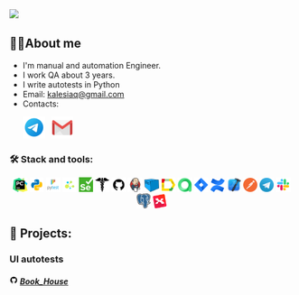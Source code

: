 <img src="https://media.giphy.com/media/ulZ7gQQz9jwZzv224n/giphy.gif" width="200"> 

## 👩‍💻About me
- I'm manual and automation Engineer.
- I work QA about 3 years.
- I write autotests in Python
- Email: kalesiaq@gmail.com
- Contacts:

<p>
  &#8287;&#8287;&#8287;&#8287;&#8287;
  <a href="https://t.me/HoneyLesya"><img width="39px" alt="Telegram" title="Telegram" src="images/social/tg2.png"/></a>
  &#8287;
  <a href="https://mail.google.com/mail/u/0/?ogbl#inbox?compose=DmwnWrRlRjJHDstQKfqbBPWsvShdDGglmJpTgrQTFhgFrjKxlzLzcBxlDMljTmFtKvHVPrvVsfKQ"><img width="39px" alt="Write me Email" title="Gmail" src="images/social/gmail.png"/></a>
</p>


### 🛠️ Stack and tools:
<p  align="center">
  <code><img width="5%" title="Pycharm" src="images/logo/pycharm.png"></code>
  <code><img width="5%" title="Python" src="images/logo/python.png"></code>
  <code><img width="5%" title="Pytest" src="images/logo/pytest.png"></code>
  <code><img width="5%" title="Selene" src="images/logo/selene.png"></code>
  <code><img width="5%" title="Selenium" src="images/logo/selenium.png"></code>
  <code><img width="5%" title="Requests" src="images/logo/requests.png"></code>
  <code><img width="5%" title="GitHub" src="images/logo/github.png"></code>
  <code><img width="5%" title="Jenkins" src="images/logo/jenkins.png"></code>
  <code><img width="5%" title="Selenoid" src="images/logo/selenoid.png"></code>
  <code><img width="5%" title="Allure Report" src="images/logo/allure_report.png"></code>
  <code><img width="5%" title="Allure TestOps" src="images/logo/allure_testops.png"></code>
  <code><img width="5%" title="Jira" src="images/logo/jira.png"></code>
  <code><img width="5%" title="Confluence" src="images/logo/confluence.png"></code>
  <code><img width="5%" title="Xcode" src="images/logo/xcode.png"></code>
  <code><img width="5%" title="Postman" src="images/logo/postman.png"></code>
  <code><img width="5%" title="Telegram" src="images/logo/tg.png"></code>
  <code><img width="5%" title="Slack" src="images/logo/slack.png"></code>
  <code><img width="5%" title="PgAdmin" src="images/logo/pgadmin.png"></code>
  <code><img width="5%" title="Xmind" src="images/logo/xmind.png"></code>
</p>

## 💾 Projects:
### UI autotests
##### <img width="3%" title="GitHub" src="images/logo/github.png"> [Book_House](https://github.com/AlesyaSW/Book_House_Diploma_UI)

